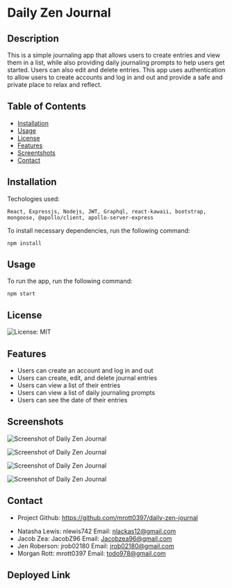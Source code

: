 # Daily Zen Journal

## Description

This is a simple journaling app that allows users to create entries and view them in a list, while also providing daily journaling prompts to help users get started. Users can also edit and delete entries. This app uses authentication to allow users to create accounts and log in and out and provide a safe and private place to relax and reflect.

## Table of Contents

- [Installation](#installation)
- [Usage](#usage)
- [License](#license)
- [Features](#features)
- [Screentshots](#screenshots)
- [Contact](#contact)

## Installation

Techologies used:

``` React, Expressjs, Nodejs, JWT, Graphql, react-kawaii, bootstrap, mongoose, @apollo/client, apollo-server-express ```

To install necessary dependencies, run the following command:

``` npm install ```

## Usage
 To run the app, run the following command:

``` npm start ```


## License

![License: MIT](https://img.shields.io/badge/License-MIT-yellow.svg)


## Features

* Users can create an account and log in and out
* Users can create, edit, and delete journal entries
* Users can view a list of their entries
* Users can view a list of daily journaling prompts
* Users can see the date of their entries



## Screenshots

![Screenshot of Daily Zen Journal](./client/src/assets/mainpage.PNG)

![Screenshot of Daily Zen Journal](./client/src/assets/loginandsignup.PNG)

![Screenshot of Daily Zen Journal](./client/src/assets/profilepage2.PNG)

![Screenshot of Daily Zen Journal](./client/src/assets/journalpage.PNG)




## Contact

* Project Github: https://github.com/mrott0397/daily-zen-journal
- Natasha Lewis: nlewis742 Email: nlackas12@gmail.com
- Jacob Zea: JacobZ96 Email: Jacobzea96@gmail.com
- Jen Roberson: jrob02180 Email: jrob02180@gmail.com
- Morgan Rott: mrott0397 Email: todo978@gmail.com

## Deployed Link

